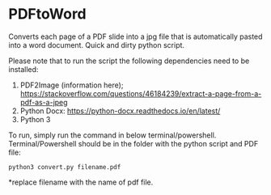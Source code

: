 # PDFtoWord
Converts each page of a PDF slide into a jpg file that is automatically pasted into a word document. Quick and dirty python script. 

Please note that to run the script the following dependencies need to be installed: 
1. PDF2Image (information here); https://stackoverflow.com/questions/46184239/extract-a-page-from-a-pdf-as-a-jpeg
2. Python Docx: https://python-docx.readthedocs.io/en/latest/
3. Python 3 

To run, simply run the command in below terminal/powershell. Terminal/Powershell should be in the folder with the python script and PDF file:

`python3 convert.py filename.pdf `

*replace filename with the name of pdf file. 

